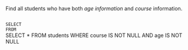 Find all students who have both _age information_ and _course_ information.



<codeblock language="sql" dbName="students1.db" type="exercise" testMode="fixedInput">
<code>
SELECT  
FROM
</code>

<solution>
SELECT *
FROM students
WHERE course IS NOT NULL
AND age IS NOT NULL
</solution>
</codeblock>